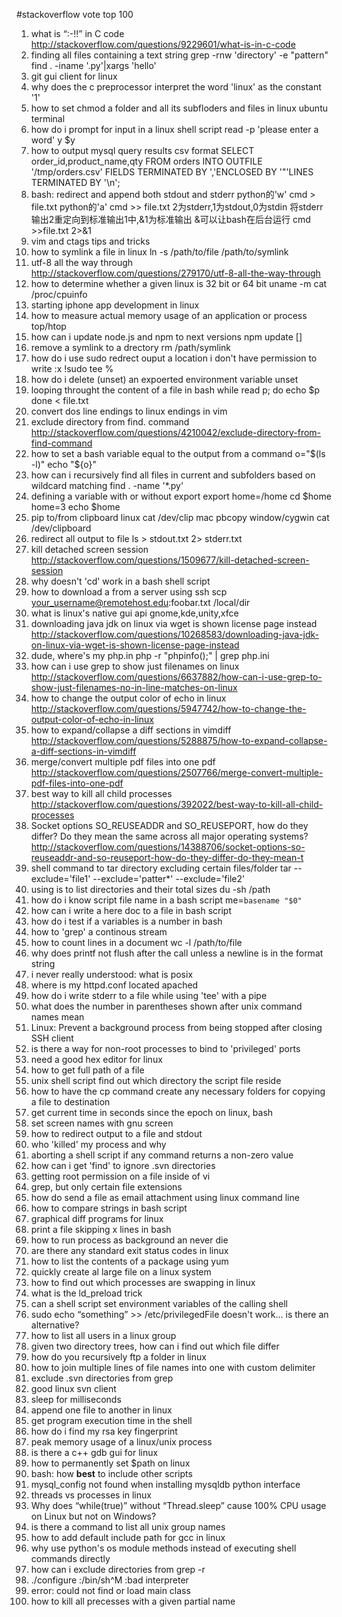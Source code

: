 #stackoverflow vote top 100
1. what is “:-!!” in C code
http://stackoverflow.com/questions/9229601/what-is-in-c-code
2. finding all files containing a text string
    grep -rnw 'directory' -e "pattern"
    find . -iname '.py'|xargs 'hello'
3. git gui client for linux
4. why does the c preprocessor interpret the word 'linux' as the constant '1'
5. how to set chmod a folder and all its subfloders and files in linux ubuntu terminal
6. how do i prompt for input in a linux shell script
read -p 'please enter a word' y
$y
7. how to output mysql query results csv format
SELECT order_id,product_name,qty FROM orders INTO OUTFILE '/tmp/orders.csv' FIELDS TERMINATED BY ','ENCLOSED BY '"'LINES TERMINATED BY '\n';
8. bash: redirect and append both stdout and stderr
python的'w'
    cmd > file.txt
python的'a'
    cmd >> file.txt
2为stderr,1为stdout,0为stdin
将stderr输出2重定向到标准输出1中,&1为标准输出
&可以让bash在后台运行
    cmd >>file.txt 2>&1
9. vim and ctags tips and tricks
10. how to symlink a file in linux
    ln -s /path/to/file /path/to/symlink
11. utf-8 all the way through
http://stackoverflow.com/questions/279170/utf-8-all-the-way-through
12. how to determine whether a given linux is 32 bit or 64 bit
    uname -m
    cat /proc/cpuinfo
13. starting iphone app development in linux
14. how to measure actual memory usage of an application or process
    top/htop
15. how can i update node.js and npm to next versions
    npm update [<name>]
16. remove a symlink to a drectory
    rm /path/symlink
17. how do i use  sudo redrect ouput a location i don't have permission to write
    :x !sudo tee %
18. how do i delete (unset) an expoerted environment variable
    unset
19. looping throught the content of a file in bash
    while read p;
    do
    echo $p
    done < file.txt
20. convert dos line endings to linux endings in vim
21. exclude directory from find. command
http://stackoverflow.com/questions/4210042/exclude-directory-from-find-command
22. how to set a bash variable equal to the output from a command
    o="$(ls -l)"
    echo "${o}"
23. how can i recursively find all files in current and subfolders based on wildcard matching
    find . -name '*.py' 
24. defining a variable with or without export
    export home=/home
    cd $home
    home=3
    echo $home
25. pip to/from clipboard
linux
    cat /dev/clip
mac
    pbcopy
window/cygwin
    cat /dev/clipboard
26. redirect all output to file
    ls > stdout.txt 2> stderr.txt
27. kill detached screen session
http://stackoverflow.com/questions/1509677/kill-detached-screen-session
28. why doesn't 'cd' work in a bash shell script
29. how to download a from a server using ssh
    scp your_username@remotehost.edu:foobar.txt /local/dir
30. what is linux's native gui api
    gnome,kde,unity,xfce
31. downloading java jdk on linux via wget is shown license page instead
http://stackoverflow.com/questions/10268583/downloading-java-jdk-on-linux-via-wget-is-shown-license-page-instead
32. dude, where's my php.in
    php -r "phpinfo();" | grep php.ini
33. how can i use grep to show just filenames on linux
http://stackoverflow.com/questions/6637882/how-can-i-use-grep-to-show-just-filenames-no-in-line-matches-on-linux
34. how to change the output color of echo in linux
http://stackoverflow.com/questions/5947742/how-to-change-the-output-color-of-echo-in-linux
35. how to expand/collapse a diff sections in vimdiff
http://stackoverflow.com/questions/5288875/how-to-expand-collapse-a-diff-sections-in-vimdiff
36. merge/convert multiple pdf files into one pdf
http://stackoverflow.com/questions/2507766/merge-convert-multiple-pdf-files-into-one-pdf
37. best way to kill all child processes
http://stackoverflow.com/questions/392022/best-way-to-kill-all-child-processes
38. Socket options SO_REUSEADDR and SO_REUSEPORT, how do they differ? Do they mean the same across all major operating systems?
http://stackoverflow.com/questions/14388706/socket-options-so-reuseaddr-and-so-reuseport-how-do-they-differ-do-they-mean-t
39. shell command to tar directory excluding certain files/folder
    tar --exclude='file1' --exclude='patter*' --exclude='file2'
40. using is to list directories and their total sizes
    du -sh /path
41. how do i know script file name in a bash script
    me=`basename "$0"`
42. how can i write a here doc to a file in bash script
43. how do i test if a variables is a number in bash
44. how to 'grep' a continous stream
45. how to count lines in a document
    wc -l /path/to/file
46. why does printf not flush after the call unless a newline is in the format string
47. i never really understood: what is posix
48. where is my httpd.conf located apached
49. how do i write stderr to a file while using 'tee' with a pipe
50. what does the number in parentheses shown after unix command names mean
51. Linux: Prevent a background process from being stopped after closing SSH client
52. is there a way for non-root processes to bind to 'privileged' ports
53. need a good hex editor for linux
54. how to get full path of a file
55. unix shell script find out which directory the script file reside
56. how to have the cp command create any necessary folders for copying a file to destination
57. get current time in seconds since the epoch on linux, bash
58. set screen names with gnu screen
59. how to redirect output to a file and stdout
60. who 'killed' my process and why
61. aborting a shell script if any command returns a non-zero value
62. how can i get 'find' to ignore .svn directories
63. getting root permission on a file inside of vi
64. grep, but only certain file extensions
65. how do send a file  as email attachment using linux command line
66. how to compare strings in bash script
67. graphical diff programs for linux
68. print a file skipping x lines in bash
69. how to run process as background an never die
70. are there any standard exit status codes in linux
71. how to list the contents of a package using yum
72. quickly create al large file on a linux system
73. how to find out which processes are swapping in linux
74. what is the ld_preload trick
75. can a shell script set environment variables of the calling shell
76. sudo echo “something” >> /etc/privilegedFile doesn't work… is there an alternative?
77. how to list all users in a linux group
78. given two directory trees, how can i find out which file differ
79. how do you recursively ftp a folder in linux
80. how to join multiple lines of file names into one with custom delimiter
81. exclude .svn directories from grep
82. good linux svn client
83. sleep for milliseconds
84. append one file to another in linux
85. get program execution time in the shell
86. how do i find my rsa key fingerprint
87. peak memory usage of a linux/unix process
88. is there a c++ gdb gui for linux
89. how to permanently set $path on linux
90. bash: how __best__ to include other scripts
91. mysql_config not found when installing mysqldb python interface
92. threads vs processes in linux
93. Why does “while(true)” without “Thread.sleep” cause 100% CPU usage on Linux but not on Windows?
94. is there a command to list all unix group names
95. how to add default include path for gcc in linux
96. why use python's os module methods instead of executing shell commands directly
97. how can i exclude directories from grep -r
98. ./configure :/bin/sh^M :bad interpreter
99. error: could not find or load main class
100. how to kill all precesses with a given partial name
